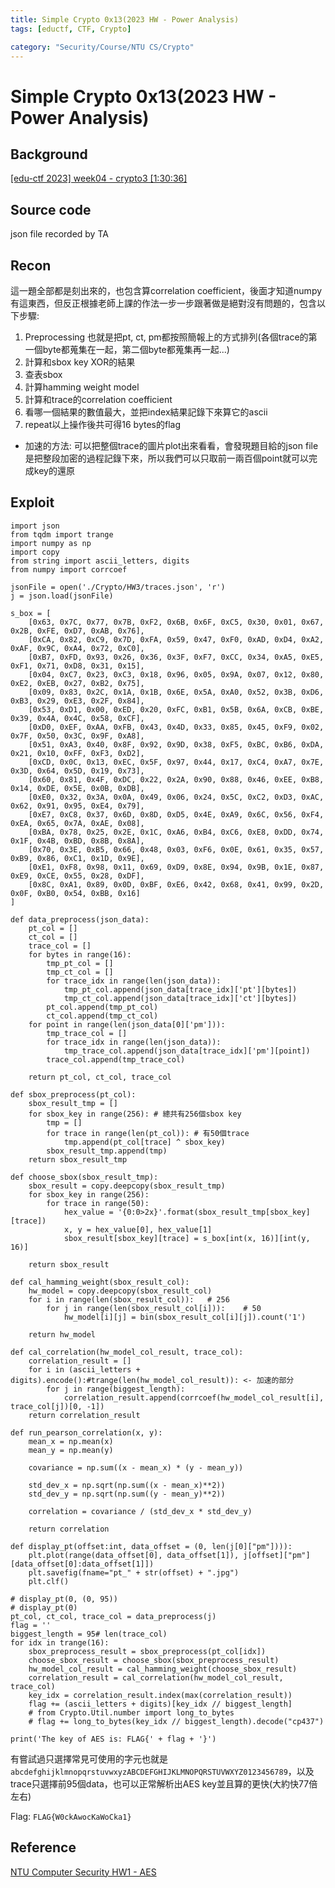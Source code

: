 ```yaml
---
title: Simple Crypto 0x13(2023 HW - Power Analysis)
tags: [eductf, CTF, Crypto]

category: "Security/Course/NTU CS/Crypto"
---
```


# Simple Crypto 0x13(2023 HW - Power Analysis)
<!-- more -->

## Background
[ [edu-ctf 2023] week04 - crypto3 [1:30:36]](https://www.youtube.com/live/Q-gaGLJpJHc?si=DZgJm62AnoPHWiZF&t=5433)

## Source code
json file recorded by TA

## Recon
這一題全部都是刻出來的，也包含算correlation coefficient，後面才知道numpy有這東西，但反正根據老師上課的作法一步一步跟著做是絕對沒有問題的，包含以下步驟:
1. Preprocessing
    也就是把pt, ct, pm都按照簡報上的方式排列(各個trace的第一個byte都蒐集在一起，第二個byte都蒐集再一起...)
2. 計算和sbox key XOR的結果
3. 查表sbox
4. 計算hamming weight model
5. 計算和trace的correlation coefficient
6. 看哪一個結果的數值最大，並把index結果記錄下來算它的ascii
7. repeat以上操作後共可得16 bytes的flag
* 加速的方法:
    可以把整個trace的圖片plot出來看看，會發現題目給的json file是把整段加密的過程記錄下來，所以我們可以只取前一兩百個point就可以完成key的還原
    
## Exploit
```python=
import json
from tqdm import trange
import numpy as np
import copy
from string import ascii_letters, digits
from numpy import corrcoef

jsonFile = open('./Crypto/HW3/traces.json', 'r')
j = json.load(jsonFile)

s_box = [
    [0x63, 0x7C, 0x77, 0x7B, 0xF2, 0x6B, 0x6F, 0xC5, 0x30, 0x01, 0x67, 0x2B, 0xFE, 0xD7, 0xAB, 0x76],
    [0xCA, 0x82, 0xC9, 0x7D, 0xFA, 0x59, 0x47, 0xF0, 0xAD, 0xD4, 0xA2, 0xAF, 0x9C, 0xA4, 0x72, 0xC0],
    [0xB7, 0xFD, 0x93, 0x26, 0x36, 0x3F, 0xF7, 0xCC, 0x34, 0xA5, 0xE5, 0xF1, 0x71, 0xD8, 0x31, 0x15],
    [0x04, 0xC7, 0x23, 0xC3, 0x18, 0x96, 0x05, 0x9A, 0x07, 0x12, 0x80, 0xE2, 0xEB, 0x27, 0xB2, 0x75],
    [0x09, 0x83, 0x2C, 0x1A, 0x1B, 0x6E, 0x5A, 0xA0, 0x52, 0x3B, 0xD6, 0xB3, 0x29, 0xE3, 0x2F, 0x84],
    [0x53, 0xD1, 0x00, 0xED, 0x20, 0xFC, 0xB1, 0x5B, 0x6A, 0xCB, 0xBE, 0x39, 0x4A, 0x4C, 0x58, 0xCF],
    [0xD0, 0xEF, 0xAA, 0xFB, 0x43, 0x4D, 0x33, 0x85, 0x45, 0xF9, 0x02, 0x7F, 0x50, 0x3C, 0x9F, 0xA8],
    [0x51, 0xA3, 0x40, 0x8F, 0x92, 0x9D, 0x38, 0xF5, 0xBC, 0xB6, 0xDA, 0x21, 0x10, 0xFF, 0xF3, 0xD2],
    [0xCD, 0x0C, 0x13, 0xEC, 0x5F, 0x97, 0x44, 0x17, 0xC4, 0xA7, 0x7E, 0x3D, 0x64, 0x5D, 0x19, 0x73],
    [0x60, 0x81, 0x4F, 0xDC, 0x22, 0x2A, 0x90, 0x88, 0x46, 0xEE, 0xB8, 0x14, 0xDE, 0x5E, 0x0B, 0xDB],
    [0xE0, 0x32, 0x3A, 0x0A, 0x49, 0x06, 0x24, 0x5C, 0xC2, 0xD3, 0xAC, 0x62, 0x91, 0x95, 0xE4, 0x79],
    [0xE7, 0xC8, 0x37, 0x6D, 0x8D, 0xD5, 0x4E, 0xA9, 0x6C, 0x56, 0xF4, 0xEA, 0x65, 0x7A, 0xAE, 0x08],
    [0xBA, 0x78, 0x25, 0x2E, 0x1C, 0xA6, 0xB4, 0xC6, 0xE8, 0xDD, 0x74, 0x1F, 0x4B, 0xBD, 0x8B, 0x8A],
    [0x70, 0x3E, 0xB5, 0x66, 0x48, 0x03, 0xF6, 0x0E, 0x61, 0x35, 0x57, 0xB9, 0x86, 0xC1, 0x1D, 0x9E],
    [0xE1, 0xF8, 0x98, 0x11, 0x69, 0xD9, 0x8E, 0x94, 0x9B, 0x1E, 0x87, 0xE9, 0xCE, 0x55, 0x28, 0xDF],
    [0x8C, 0xA1, 0x89, 0x0D, 0xBF, 0xE6, 0x42, 0x68, 0x41, 0x99, 0x2D, 0x0F, 0xB0, 0x54, 0xBB, 0x16]
]

def data_preprocess(json_data):
    pt_col = []
    ct_col = []
    trace_col = []
    for bytes in range(16):
        tmp_pt_col = []
        tmp_ct_col = []
        for trace_idx in range(len(json_data)):
            tmp_pt_col.append(json_data[trace_idx]['pt'][bytes])
            tmp_ct_col.append(json_data[trace_idx]['ct'][bytes])
        pt_col.append(tmp_pt_col)
        ct_col.append(tmp_ct_col)
    for point in range(len(json_data[0]['pm'])):
        tmp_trace_col = []
        for trace_idx in range(len(json_data)):
            tmp_trace_col.append(json_data[trace_idx]['pm'][point])
        trace_col.append(tmp_trace_col)
    
    return pt_col, ct_col, trace_col

def sbox_preprocess(pt_col):
    sbox_result_tmp = []
    for sbox_key in range(256): # 總共有256個sbox key
        tmp = []
        for trace in range(len(pt_col)): # 有50個trace
            tmp.append(pt_col[trace] ^ sbox_key)
        sbox_result_tmp.append(tmp)
    return sbox_result_tmp

def choose_sbox(sbox_result_tmp):
    sbox_result = copy.deepcopy(sbox_result_tmp)
    for sbox_key in range(256):
        for trace in range(50):
            hex_value = '{0:0>2x}'.format(sbox_result_tmp[sbox_key][trace])
            x, y = hex_value[0], hex_value[1]
            sbox_result[sbox_key][trace] = s_box[int(x, 16)][int(y, 16)]
    
    return sbox_result

def cal_hamming_weight(sbox_result_col):
    hw_model = copy.deepcopy(sbox_result_col)
    for i in range(len(sbox_result_col)):   # 256
        for j in range(len(sbox_result_col[i])):    # 50
            hw_model[i][j] = bin(sbox_result_col[i][j]).count('1')
    
    return hw_model

def cal_correlation(hw_model_col_result, trace_col):
    correlation_result = []
    for i in (ascii_letters + digits).encode():#trange(len(hw_model_col_result)): <- 加速的部分
        for j in range(biggest_length):
            correlation_result.append(corrcoef(hw_model_col_result[i], trace_col[j])[0, -1])
    return correlation_result
            
def run_pearson_correlation(x, y):
    mean_x = np.mean(x)
    mean_y = np.mean(y)
    
    covariance = np.sum((x - mean_x) * (y - mean_y))
    
    std_dev_x = np.sqrt(np.sum((x - mean_x)**2))
    std_dev_y = np.sqrt(np.sum((y - mean_y)**2))
    
    correlation = covariance / (std_dev_x * std_dev_y)
    
    return correlation

def display_pt(offset:int, data_offset = (0, len(j[0]["pm"]))):
    plt.plot(range(data_offset[0], data_offset[1]), j[offset]["pm"][data_offset[0]:data_offset[1]])
    plt.savefig(fname="pt_" + str(offset) + ".jpg")
    plt.clf()

# display_pt(0, (0, 95))
# display_pt(0)
pt_col, ct_col, trace_col = data_preprocess(j)
flag = ''
biggest_length = 95# len(trace_col)
for idx in trange(16):
    sbox_preprocess_result = sbox_preprocess(pt_col[idx])
    choose_sbox_result = choose_sbox(sbox_preprocess_result)
    hw_model_col_result = cal_hamming_weight(choose_sbox_result)
    correlation_result = cal_correlation(hw_model_col_result, trace_col)
    key_idx = correlation_result.index(max(correlation_result))
    flag += (ascii_letters + digits)[key_idx // biggest_length]
    # from Crypto.Util.number import long_to_bytes
    # flag += long_to_bytes(key_idx // biggest_length).decode("cp437")

print('The key of AES is: FLAG{' + flag + '}')
```
有嘗試過只選擇常見可使用的字元也就是`abcdefghijklmnopqrstuvwxyzABCDEFGHIJKLMNOPQRSTUVWXYZ0123456789`，以及trace只選擇前95個data，也可以正常解析出AES key並且算的更快(大約快77倍左右)

Flag: `FLAG{W0ckAwocKaWoCka1}`

## Reference
[NTU Computer Security HW1 - AES](https://hackmd.io/@asef18766/NTU-CS-2022-hw1#AES)